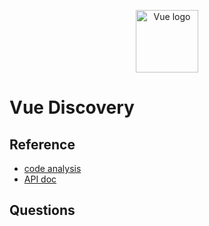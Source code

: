 <p align="center"><a href="https://vuejs.org" target="_blank" rel="noopener noreferrer"><img width="100" src="https://vuejs.org/images/logo.png" alt="Vue logo"></a></p>

# Vue Discovery

## Reference
- [code analysis](https://ustbhuangyi.github.io/vue-analysis/data-driven/mounted.html#%E6%80%BB%E7%BB%93)
- [API doc](https://cn.vuejs.org/v2/api/)
## Questions
